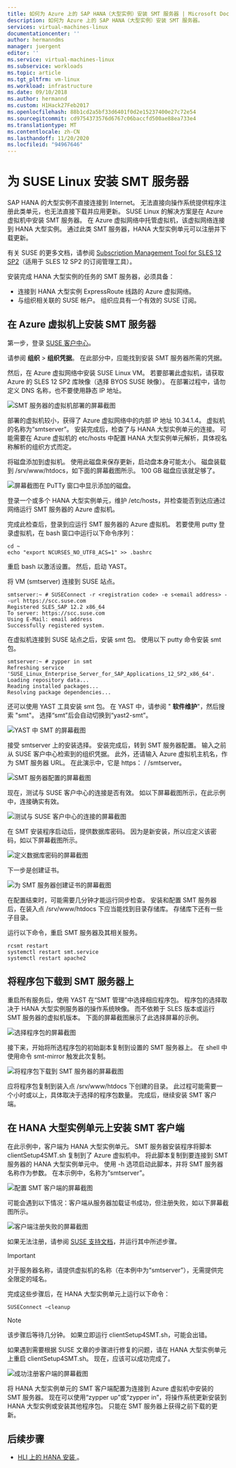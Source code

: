 ```yaml
---
title: 如何为 Azure 上的 SAP HANA（大型实例）安装 SMT 服务器 | Microsoft Docs
description: 如何为 Azure 上的 SAP HANA（大型实例）安装 SMT 服务器。
services: virtual-machines-linux
documentationcenter: ''
author: hermanndms
manager: juergent
editor: ''
ms.service: virtual-machines-linux
ms.subservice: workloads
ms.topic: article
ms.tgt_pltfrm: vm-linux
ms.workload: infrastructure
ms.date: 09/10/2018
ms.author: hermannd
ms.custom: H1Hack27Feb2017
ms.openlocfilehash: 88b1cd2a5bf33d6401f0d2e15237400e27c72e54
ms.sourcegitcommit: cd9754373576d6767c06baccfd500ae88ea733e4
ms.translationtype: MT
ms.contentlocale: zh-CN
ms.lasthandoff: 11/20/2020
ms.locfileid: "94967646"
---
```

# <a name="set-up-smt-server-for-suse-linux"></a>为 SUSE Linux 安装 SMT 服务器
SAP HANA 的大型实例不直接连接到 Internet。 无法直接向操作系统提供程序注册此类单元，也无法直接下载并应用更新。 SUSE Linux 的解决方案是在 Azure 虚拟机中安装 SMT 服务器。 在 Azure 虚拟网络中托管虚拟机，该虚拟网络连接到 HANA 大型实例。 通过此类 SMT 服务器，HANA 大型实例单元可以注册并下载更新。 

有关 SUSE 的更多文档，请参阅 [Subscription Management Tool for SLES 12 SP2](https://www.suse.com/documentation/sles-12/pdfdoc/book_smt/book_smt.pdf)（适用于 SLES 12 SP2 的订阅管理工具）。 

安装完成 HANA 大型实例的任务的 SMT 服务器，必须具备：

- 连接到 HANA 大型实例 ExpressRoute 线路的 Azure 虚拟网络。
- 与组织相关联的 SUSE 帐户。 组织应具有一个有效的 SUSE 订阅。

## <a name="install-smt-server-on-an-azure-virtual-machine"></a>在 Azure 虚拟机上安装 SMT 服务器

第一步，登录 [SUSE 客户中心](https://scc.suse.com/)。

请参阅 **组织**  >  **组织凭据**。 在此部分中，应能找到安装 SMT 服务器所需的凭据。

然后，在 Azure 虚拟网络中安装 SUSE Linux VM。 若要部署此虚拟机，请获取 Azure 的 SLES 12 SP2 库映像（选择 BYOS SUSE 映像）。 在部署过程中，请勿定义 DNS 名称，也不要使用静态 IP 地址。

![SMT 服务器的虚拟机部署的屏幕截图](./media/hana-installation/image3_vm_deployment.png)

部署的虚拟机较小，获得了 Azure 虚拟网络中的内部 IP 地址 10.34.1.4。 虚拟机的名称为“smtserver”。 安装完成后，检查了与 HANA 大型实例单元的连接。 可能需要在 Azure 虚拟机的 etc/hosts 中配置 HANA 大型实例单元解析，具体视名称解析的组织方式而定。 

将磁盘添加到虚拟机。 使用此磁盘来保存更新，启动盘本身可能太小。 磁盘装载到 /srv/www/htdocs，如下面的屏幕截图所示。 100 GB 磁盘应该就足够了。

![屏幕截图在 PuTTy 窗口中显示添加的磁盘。](./media/hana-installation/image4_additional_disk_on_smtserver.PNG)

登录一个或多个 HANA 大型实例单元，维护 /etc/hosts，并检查能否到达应通过网络运行 SMT 服务器的 Azure 虚拟机。

完成此检查后，登录到应运行 SMT 服务器的 Azure 虚拟机。 若要使用 putty 登录虚拟机，在 bash 窗口中运行以下命令序列：

```
cd ~
echo "export NCURSES_NO_UTF8_ACS=1" >> .bashrc
```

重启 bash 以激活设置。 然后，启动 YAST。

将 VM (smtserver) 连接到 SUSE 站点。

```
smtserver:~ # SUSEConnect -r <registration code> -e s<email address> --url https://scc.suse.com
Registered SLES_SAP 12.2 x86_64
To server: https://scc.suse.com
Using E-Mail: email address
Successfully registered system.
```

在虚拟机连接到 SUSE 站点之后，安装 smt 包。 使用以下 putty 命令安装 smt 包。

```
smtserver:~ # zypper in smt
Refreshing service 'SUSE_Linux_Enterprise_Server_for_SAP_Applications_12_SP2_x86_64'.
Loading repository data...
Reading installed packages...
Resolving package dependencies...
```


还可以使用 YAST 工具安装 smt 包。 在 YAST 中，请参阅 " **软件维护**"，然后搜索 "smt"。 选择“smt”后会自动切换到“yast2-smt”。

![YAST 中 SMT 的屏幕截图](./media/hana-installation/image5_smt_in_yast.PNG)


接受 smtserver 上的安装选择。 安装完成后，转到 SMT 服务器配置。 输入之前从 SUSE 客户中心检索到的组织凭据。 此外，还请输入 Azure 虚拟机主机名，作为 SMT 服务器 URL。 在此演示中，它是 https： \/ /smtserver。

![SMT 服务器配置的屏幕截图](./media/hana-installation/image6_configuration_of_smtserver1.png)

现在，测试与 SUSE 客户中心的连接是否有效。 如以下屏幕截图所示，在此示例中，连接确实有效。

![测试与 SUSE 客户中心的连接的屏幕截图](./media/hana-installation/image7_test_connect.png)

在 SMT 安装程序启动后，提供数据库密码。 因为是新安装，所以应定义该密码，如以下屏幕截图所示。

![定义数据库密码的屏幕截图](./media/hana-installation/image8_define_db_passwd.PNG)

下一步是创建证书。

![为 SMT 服务器创建证书的屏幕截图](./media/hana-installation/image9_certificate_creation.PNG)

在配置结束时，可能需要几分钟才能运行同步检查。 安装和配置 SMT 服务器后，在装入点 /srv/www/htdocs 下应当能找到目录存储库。 存储库下还有一些子目录。 

运行以下命令，重启 SMT 服务器及其相关服务。

```
rcsmt restart
systemctl restart smt.service
systemctl restart apache2
```

## <a name="download-packages-onto-smt-server"></a>将程序包下载到 SMT 服务器上

重启所有服务后，使用 YAST 在“SMT 管理”中选择相应程序包。 程序包的选择取决于 HANA 大型实例服务器的操作系统映像。 而不依赖于 SLES 版本或运行 SMT 服务器的虚拟机版本。 下面的屏幕截图展示了此选择屏幕的示例。

![选择程序包的屏幕截图](./media/hana-installation/image10_select_packages.PNG)

接下来，开始将所选程序包的初始副本复制到设置的 SMT 服务器上。 在 shell 中使用命令 smt-mirror 触发此次复制。

![将程序包下载到 SMT 服务器的屏幕截图](./media/hana-installation/image11_download_packages.PNG)

应将程序包复制到装入点 /srv/www/htdocs 下创建的目录。 此过程可能需要一个小时或以上，具体取决于选择的程序包数量。 完成后，继续安装 SMT 客户端。 

## <a name="set-up-the-smt-client-on-hana-large-instance-units"></a>在 HANA 大型实例单元上安装 SMT 客户端

在此示例中，客户端为 HANA 大型实例单元。 SMT 服务器安装程序将脚本 clientSetup4SMT.sh 复制到了 Azure 虚拟机中。 将此脚本复制到要连接到 SMT 服务器的 HANA 大型实例单元中。 使用 -h 选项启动此脚本，并将 SMT 服务器名称作为参数。 在本示例中，名称为“smtserver”。

![配置 SMT 客户端的屏幕截图](./media/hana-installation/image12_configure_client.PNG)

可能会遇到以下情况：客户端从服务器加载证书成功，但注册失败，如以下屏幕截图所示。

![客户端注册失败的屏幕截图](./media/hana-installation/image13_registration_failed.PNG)

如果无法注册，请参阅 [SUSE 支持文档](https://www.suse.com/de-de/support/kb/doc/?id=7006024)，并运行其中所述步骤。

> [!IMPORTANT] 
> 对于服务器名称，请提供虚拟机的名称（在本例中为“smtserver”），无需提供完全限定的域名。 

完成这些步骤后，在 HANA 大型实例单元上运行以下命令：

```
SUSEConnect –cleanup
```

> [!Note] 
> 该步骤后等待几分钟。 如果立即运行 clientSetup4SMT.sh，可能会出错。

如果遇到需要根据 SUSE 文章的步骤进行修复的问题，请在 HANA 大型实例单元上重启 clientSetup4SMT.sh。 现在，应该可以成功完成了。

![成功注册客户端的屏幕截图](./media/hana-installation/image14_finish_client_config.PNG)

将 HANA 大型实例单元的 SMT 客户端配置为连接到 Azure 虚拟机中安装的 SMT 服务器。 现在可以使用“zypper up”或“zypper in”，将操作系统更新安装到 HANA 大型实例或安装其他程序包。 只能在 SMT 服务器上获得之前下载的更新。

## <a name="next-steps"></a>后续步骤
- [HLI 上的 HANA 安装 ](hana-example-installation.md)。












